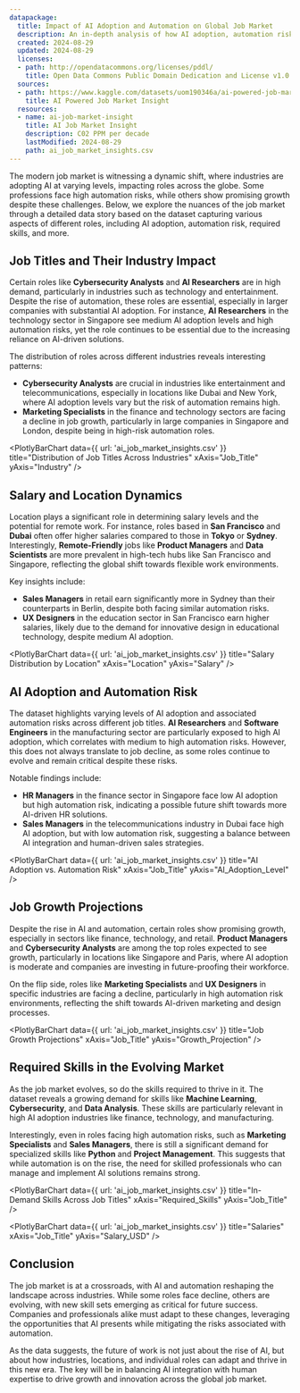 ```yaml
---
datapackage:
  title: Impact of AI Adoption and Automation on Global Job Market
  description: An in-depth analysis of how AI adoption, automation risk, and required skills are reshaping industries, job roles, and growth prospects across various locations globally
  created: 2024-08-29
  updated: 2024-08-29
  licenses:
  - path: http://opendatacommons.org/licenses/pddl/
    title: Open Data Commons Public Domain Dedication and License v1.0
  sources:
  - path: https://www.kaggle.com/datasets/uom190346a/ai-powered-job-market-insights
    title: AI Powered Job Market Insight
  resources:
  - name: ai-job-market-insight
    title: AI Job Market Insight
    description: C02 PPM per decade
    lastModified: 2024-08-29
    path: ai_job_market_insights.csv
---
```


The modern job market is witnessing a dynamic shift, where industries are adopting AI at varying levels, impacting roles across the globe. Some professions face high automation risks, while others show promising growth despite these challenges. Below, we explore the nuances of the job market through a detailed data story based on the dataset capturing various aspects of different roles, including AI adoption, automation risk, required skills, and more.

## Job Titles and Their Industry Impact

Certain roles like **Cybersecurity Analysts** and **AI Researchers** are in high demand, particularly in industries such as technology and entertainment. Despite the rise of automation, these roles are essential, especially in larger companies with substantial AI adoption. For instance, **AI Researchers** in the technology sector in Singapore see medium AI adoption levels and high automation risks, yet the role continues to be essential due to the increasing reliance on AI-driven solutions.

The distribution of roles across different industries reveals interesting patterns:

- **Cybersecurity Analysts** are crucial in industries like entertainment and telecommunications, especially in locations like Dubai and New York, where AI adoption levels vary but the risk of automation remains high.
- **Marketing Specialists** in the finance and technology sectors are facing a decline in job growth, particularly in large companies in Singapore and London, despite being in high-risk automation roles.

<PlotlyBarChart
  data={{
    url: 'ai_job_market_insights.csv'
  }}
  title="Distribution of Job Titles Across Industries"
  xAxis="Job_Title"
  yAxis="Industry"
/>

## Salary and Location Dynamics

Location plays a significant role in determining salary levels and the potential for remote work. For instance, roles based in **San Francisco** and **Dubai** often offer higher salaries compared to those in **Tokyo** or **Sydney**. Interestingly, **Remote-Friendly** jobs like **Product Managers** and **Data Scientists** are more prevalent in high-tech hubs like San Francisco and Singapore, reflecting the global shift towards flexible work environments.

Key insights include:

- **Sales Managers** in retail earn significantly more in Sydney than their counterparts in Berlin, despite both facing similar automation risks.
- **UX Designers** in the education sector in San Francisco earn higher salaries, likely due to the demand for innovative design in educational technology, despite medium AI adoption.

<PlotlyBarChart
  data={{
    url: 'ai_job_market_insights.csv'
  }}
  title="Salary Distribution by Location"
  xAxis="Location"
  yAxis="Salary"
/>

## AI Adoption and Automation Risk

The dataset highlights varying levels of AI adoption and associated automation risks across different job titles. **AI Researchers** and **Software Engineers** in the manufacturing sector are particularly exposed to high AI adoption, which correlates with medium to high automation risks. However, this does not always translate to job decline, as some roles continue to evolve and remain critical despite these risks.

Notable findings include:

- **HR Managers** in the finance sector in Singapore face low AI adoption but high automation risk, indicating a possible future shift towards more AI-driven HR solutions.
- **Sales Managers** in the telecommunications industry in Dubai face high AI adoption, but with low automation risk, suggesting a balance between AI integration and human-driven sales strategies.

<PlotlyBarChart
  data={{
    url: 'ai_job_market_insights.csv'
  }}
  title="AI Adoption vs. Automation Risk"
  xAxis="Job_Title"
  yAxis="AI_Adoption_Level"
/>

## Job Growth Projections

Despite the rise in AI and automation, certain roles show promising growth, especially in sectors like finance, technology, and retail. **Product Managers** and **Cybersecurity Analysts** are among the top roles expected to see growth, particularly in locations like Singapore and Paris, where AI adoption is moderate and companies are investing in future-proofing their workforce.

On the flip side, roles like **Marketing Specialists** and **UX Designers** in specific industries are facing a decline, particularly in high automation risk environments, reflecting the shift towards AI-driven marketing and design processes.

<PlotlyBarChart
  data={{
    url: 'ai_job_market_insights.csv'
  }}
  title="Job Growth Projections"
  xAxis="Job_Title"
  yAxis="Growth_Projection"
/>

## Required Skills in the Evolving Market

As the job market evolves, so do the skills required to thrive in it. The dataset reveals a growing demand for skills like **Machine Learning**, **Cybersecurity**, and **Data Analysis**. These skills are particularly relevant in high AI adoption industries like finance, technology, and manufacturing.

Interestingly, even in roles facing high automation risks, such as **Marketing Specialists** and **Sales Managers**, there is still a significant demand for specialized skills like **Python** and **Project Management**. This suggests that while automation is on the rise, the need for skilled professionals who can manage and implement AI solutions remains strong.

<PlotlyBarChart
  data={{
    url: 'ai_job_market_insights.csv'
  }}
  title="In-Demand Skills Across Job Titles"
  xAxis="Required_Skills"
  yAxis="Job_Title"
/>

<PlotlyBarChart
  data={{
    url: 'ai_job_market_insights.csv'
  }}
  title="Salaries"
  xAxis="Job_Title"
  yAxis="Salary_USD"
/>

## Conclusion

The job market is at a crossroads, with AI and automation reshaping the landscape across industries. While some roles face decline, others are evolving, with new skill sets emerging as critical for future success. Companies and professionals alike must adapt to these changes, leveraging the opportunities that AI presents while mitigating the risks associated with automation.

As the data suggests, the future of work is not just about the rise of AI, but about how industries, locations, and individual roles can adapt and thrive in this new era. The key will be in balancing AI integration with human expertise to drive growth and innovation across the global job market.

